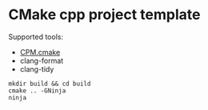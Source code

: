 # CMake cpp project template

Supported tools:
* [CPM.cmake](https://github.com/TheLartians/CPM.cmake)
* clang-format
* clang-tidy

```
mkdir build && cd build
cmake .. -GNinja
ninja
```
